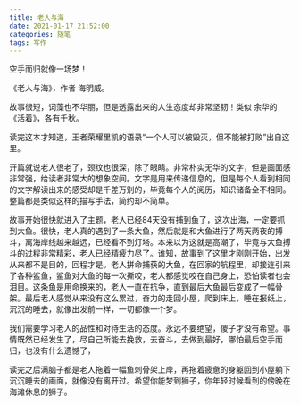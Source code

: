 ```yaml
---
title: 老人与海
date: 2021-01-17 21:52:00
categories: 随笔
tags: 写作
---
```

空手而归就像一场梦！

<!-- more -->

《老人与海》，作者 海明威。 

故事很短，词藻也不华丽，但是透露出来的人生态度却非常坚韧！类似 余华的《活着》，各有千秋。

读完这本才知道，王者荣耀里凯的语录“一个人可以被毁灭，但不能被打败”出自这里。

开篇就说老人很老了，颈纹也很深，除了眼睛。非常朴实无华的文字，但是画面感非常强，给读者非常大的想象空间。文字是用来传递信息的，但是每个人看到相同的文字解读出来的感受却是千差万别的，毕竟每个人的阅历，知识储备全不相同。整篇都是类似这样的描写手法，简约却不简单。

故事开始很快就进入了主题，老人已经84天没有捕到鱼了，这次出海，一定要抓到大鱼。很快，老人真的遇到了一条大鱼，然后就是和大鱼进行了两天两夜的搏斗，离海岸线越来越远，已经看不到灯塔。本来以为这就是高潮了，毕竟与大鱼搏斗的过程非常精彩，老人已经精疲力尽了。谁知，故事到了这里才刚刚开始，出发从来都不是目的，回程才是。老人拼命捕获的大鱼，在回家的航程里，却接连引来了各种鲨鱼，鲨鱼对大鱼的每一次撕咬，老人都感觉咬在自己身上，恐怕读者也会泪目。这条鱼是用命换来的，老人一直在抗争，直到最后大鱼最后变成了一幅骨架。最后老人感觉从来没有这么累过，奋力的走回小屋，爬到床上，睡在报纸上，沉沉的睡去，就像出发前一样，一切都像一个梦。

我们需要学习老人的品性和对待生活的态度。永远不要绝望，傻子才没有希望。事情既然已经发生了，尽自己所能去挽救，去奋斗，去做到最好，哪怕最后空手而归，也没有什么遗憾了，

读完之后满脑子都是老人拖着一幅鱼刺骨架上岸，再拖着疲惫的身躯回到小屋躺下沉沉睡去的画面，就像没有离开过。希望你能梦到狮子，你年轻时候看到的傍晚在海滩休息的狮子。

